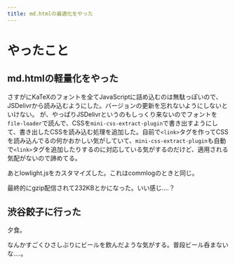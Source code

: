 ```yaml
---
title: md.htmlの最適化をやった
---
```


# やったこと

## md.htmlの軽量化をやった

さすがにKaTeXのフォントを全てJavaScriptに詰め込むのは無駄っぽいので、JSDelivrから読み込むようにした。バージョンの更新を忘れないようにしないといけない。
が、やっぱりJSDelivrというのもしっくり来ないのでフォントを`file-loader`で読んで、CSSを`mini-css-extract-plugin`で書き出すようにして、書き出したCSSを読み込む処理を追加した。自前で`<link>`タグを作ってCSSを読み込んでるの何かおかしい気がしていて、`mini-css-extract-plugin`も自動で`<link>`タグを追加したりするのに対応している気がするのだけど、適用される気配がないので諦めてる。

あとlowlight.jsをカスタマイズした。これはcommlogのときと同じ。

最終的にgzip配信されて232KBとかになった。いい感じ‥‥？

## 渋谷餃子に行った

夕食。

なんかすごくひさしぶりにビールを飲んだような気がする。普段ビール呑まないな‥‥。

